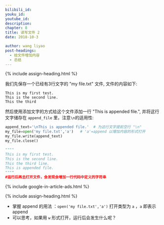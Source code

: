 ```yaml
---
bilibili_id: 
youku_id: 
youtube_id: 
description: 
chapter: 8
title: 读写文件 2
date: 2018-10-3

author: wang liyao
post-headings:
  - 给文件增加内容
  - 总结
---
```





{% include assign-heading.html %}

我们先保存一个已经有3行文字的 "my file.txt" 文件, 文件的内容如下:

```
This is my first test. 
This is the second line.
This the third
```

然后使用添加文字的方式给这个文件添加一行 "This is appended file.", 并将这行文字储存在 `append_file` 里，注意`\n`的适用性:

```python
append_text='\nThis is appended file.'  # 为这行文字提前空行 "\n"
my_file=open('my file.txt','a')   # 'a'=append 以增加内容的形式打开
my_file.write(append_text)
my_file.close()

""""
This is my first test.
This is the second line.
This the third line.
This is appended file.
""""
#运行后再去打开文件，会发现会增加一行代码中定义的字符串
```

{% include google-in-article-ads.html %}

{% include assign-heading.html %}

- 掌握 append 的用法 ：`open('my file.txt','a')` 打开类型为 `a` ，`a` 即表示 append
- 可以思考，如果用 `w` 形式打开，运行后会发生什么呢？


